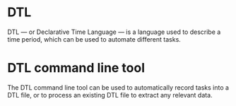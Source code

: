 # DTL
DTL — or Declarative Time Language — is a language used to describe a time period, which can be used to automate different tasks.

# DTL command line tool
The DTL command line tool can be used to automatically record tasks into a DTL file, or to process an existing DTL file to extract any relevant data.
